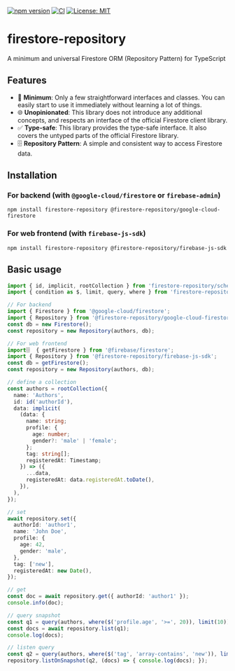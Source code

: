 [![npm version](https://badge.fury.io/js/mini-di-container.svg)](https://badge.fury.io/js/firestore-repository)
[![CI](https://github.com/ikenox/firestore-repository/actions/workflows/check-and-test.yaml/badge.svg)](https://github.com/ikenox/firestore-repository/actions/workflows/check-and-test.yaml)
[![License: MIT](https://img.shields.io/badge/License-MIT-yellow.svg)](https://opensource.org/licenses/MIT)

# firestore-repository

A minimum and universal Firestore ORM (Repository Pattern) for TypeScript

## Features

- 🚀 **Minimum**: Only a few straightforward interfaces and classes. You can easily start to use it immediately without learning a lot of things.
- 🌐 **Unopinionated**: This library does not introduce any additional concepts, and respects an interface of the official Firestore client library.
- ✅ **Type-safe**: This library provides the type-safe interface. It also covers the untyped parts of the official Firestore library.
- 🗄️ **Repository Pattern**: A simple and consistent way to access Firestore data.

## Installation

### For backend (with `@google-cloud/firestore` or `firebase-admin`)

```shell
npm install firestore-repository @firestore-repository/google-cloud-firestore 
````

### For web frontend (with `firebase-js-sdk`)

```shell
npm install firestore-repository @firestore-repository/firebase-js-sdk
```

## Basic usage

```ts
import { id, implicit, rootCollection } from 'firestore-repository/schema';
import { condition as $, limit, query, where } from 'firestore-repository/query';

// For backend
import { Firestore } from '@google-cloud/firestore';
import { Repository } from '@firestore-repository/google-cloud-firestore';
const db = new Firestore();
const repository = new Repository(authors, db);

// For web frontend
import🗄️  { getFirestore } from '@firebase/firestore';
import { Repository } from '@firestore-repository/firebase-js-sdk';
const db = getFirestore();
const repository = new Repository(authors, db);

// define a collection
const authors = rootCollection({
  name: 'Authors',
  id: id('authorId'),
  data: implicit(
    (data: {
      name: string;
      profile: {
        age: number;
        gender?: 'male' | 'female';
      };
      tag: string[];
      registeredAt: Timestamp;
    }) => ({
      ...data,
      registeredAt: data.registeredAt.toDate(),
    }),
  ),
});

// set
await repository.set({
  authorId: 'author1',
  name: 'John Doe',
  profile: {
    age: 42,
    gender: 'male',
  },
  tag: ['new'],
  registeredAt: new Date(),
});

// get
const doc = await repository.get({ authorId: 'author1' });
console.info(doc);

// query snapshot
const q1 = query(authors, where($('profile.age', '>=', 20)), limit(10));
const docs = await repository.list(q1);
console.log(docs);

// listen query
const q2 = query(authors, where($('tag', 'array-contains', 'new')), limit(10));
repository.listOnSnapshot(q2, (docs) => { console.log(docs); });
```
